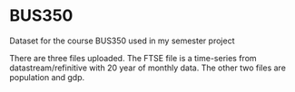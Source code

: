 # BUS350
Dataset for the course BUS350 used in my semester project

There are three files uploaded. The FTSE file is a time-series from datastream/refinitive with 20 year of monthly data.
The other two files are population and gdp. 
